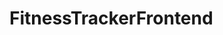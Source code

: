 # FitnessTrackerFrontend



<!-- CHANGEEEE -->

<!-- change from jumber-branch -->
<!-- change from rob-branch!! -->